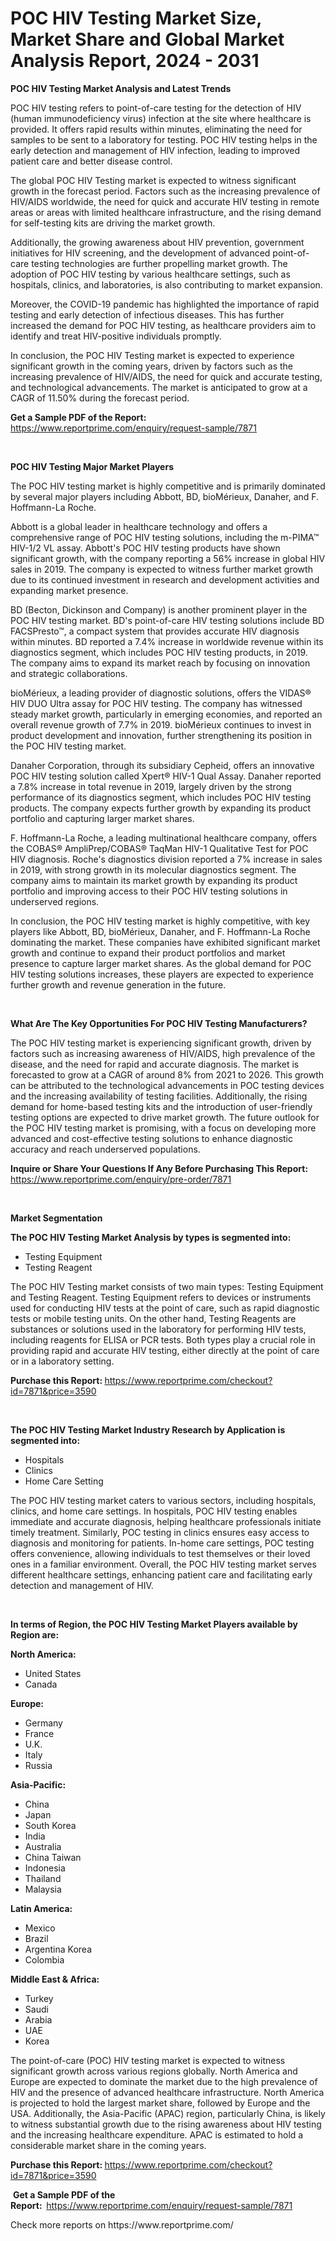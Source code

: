 <p><h1>POC HIV Testing Market Size, Market Share and Global Market Analysis Report, 2024 - 2031</h1></p><p><strong>POC HIV Testing Market Analysis and Latest Trends</strong></p>
<p><p>POC HIV testing refers to point-of-care testing for the detection of HIV (human immunodeficiency virus) infection at the site where healthcare is provided. It offers rapid results within minutes, eliminating the need for samples to be sent to a laboratory for testing. POC HIV testing helps in the early detection and management of HIV infection, leading to improved patient care and better disease control.</p><p>The global POC HIV Testing market is expected to witness significant growth in the forecast period. Factors such as the increasing prevalence of HIV/AIDS worldwide, the need for quick and accurate HIV testing in remote areas or areas with limited healthcare infrastructure, and the rising demand for self-testing kits are driving the market growth.</p><p>Additionally, the growing awareness about HIV prevention, government initiatives for HIV screening, and the development of advanced point-of-care testing technologies are further propelling market growth. The adoption of POC HIV testing by various healthcare settings, such as hospitals, clinics, and laboratories, is also contributing to market expansion.</p><p>Moreover, the COVID-19 pandemic has highlighted the importance of rapid testing and early detection of infectious diseases. This has further increased the demand for POC HIV testing, as healthcare providers aim to identify and treat HIV-positive individuals promptly.</p><p>In conclusion, the POC HIV Testing market is expected to experience significant growth in the coming years, driven by factors such as the increasing prevalence of HIV/AIDS, the need for quick and accurate testing, and technological advancements. The market is anticipated to grow at a CAGR of 11.50% during the forecast period.</p></p>
<p><strong>Get a Sample PDF of the Report:&nbsp;</strong> <a href="https://www.reportprime.com/enquiry/request-sample/7871">https://www.reportprime.com/enquiry/request-sample/7871</a></p>
<p>&nbsp;</p>
<p><strong>POC HIV Testing Major Market Players</strong></p>
<p><p>The POC HIV testing market is highly competitive and is primarily dominated by several major players including Abbott, BD, bioMérieux, Danaher, and F. Hoffmann-La Roche.</p><p>Abbott is a global leader in healthcare technology and offers a comprehensive range of POC HIV testing solutions, including the m-PIMA™ HIV-1/2 VL assay. Abbott's POC HIV testing products have shown significant growth, with the company reporting a 56% increase in global HIV sales in 2019. The company is expected to witness further market growth due to its continued investment in research and development activities and expanding market presence.</p><p>BD (Becton, Dickinson and Company) is another prominent player in the POC HIV testing market. BD's point-of-care HIV testing solutions include BD FACSPresto™, a compact system that provides accurate HIV diagnosis within minutes. BD reported a 7.4% increase in worldwide revenue within its diagnostics segment, which includes POC HIV testing products, in 2019. The company aims to expand its market reach by focusing on innovation and strategic collaborations.</p><p>bioMérieux, a leading provider of diagnostic solutions, offers the VIDAS® HIV DUO Ultra assay for POC HIV testing. The company has witnessed steady market growth, particularly in emerging economies, and reported an overall revenue growth of 7.7% in 2019. bioMérieux continues to invest in product development and innovation, further strengthening its position in the POC HIV testing market.</p><p>Danaher Corporation, through its subsidiary Cepheid, offers an innovative POC HIV testing solution called Xpert® HIV-1 Qual Assay. Danaher reported a 7.8% increase in total revenue in 2019, largely driven by the strong performance of its diagnostics segment, which includes POC HIV testing products. The company expects further growth by expanding its product portfolio and capturing larger market shares.</p><p>F. Hoffmann-La Roche, a leading multinational healthcare company, offers the COBAS® AmpliPrep/COBAS® TaqMan HIV-1 Qualitative Test for POC HIV diagnosis. Roche's diagnostics division reported a 7% increase in sales in 2019, with strong growth in its molecular diagnostics segment. The company aims to maintain its market growth by expanding its product portfolio and improving access to their POC HIV testing solutions in underserved regions.</p><p>In conclusion, the POC HIV testing market is highly competitive, with key players like Abbott, BD, bioMérieux, Danaher, and F. Hoffmann-La Roche dominating the market. These companies have exhibited significant market growth and continue to expand their product portfolios and market presence to capture larger market shares. As the global demand for POC HIV testing solutions increases, these players are expected to experience further growth and revenue generation in the future.</p></p>
<p>&nbsp;</p>
<p><strong>What Are The Key Opportunities For POC HIV Testing Manufacturers?</strong></p>
<p><p>The POC HIV testing market is experiencing significant growth, driven by factors such as increasing awareness of HIV/AIDS, high prevalence of the disease, and the need for rapid and accurate diagnosis. The market is forecasted to grow at a CAGR of around 8% from 2021 to 2026. This growth can be attributed to the technological advancements in POC testing devices and the increasing availability of testing facilities. Additionally, the rising demand for home-based testing kits and the introduction of user-friendly testing options are expected to drive market growth. The future outlook for the POC HIV testing market is promising, with a focus on developing more advanced and cost-effective testing solutions to enhance diagnostic accuracy and reach underserved populations.</p></p>
<p><strong>Inquire or Share Your Questions If Any Before Purchasing This Report:</strong> <a href="https://www.reportprime.com/enquiry/pre-order/7871">https://www.reportprime.com/enquiry/pre-order/7871</a></p>
<p>&nbsp;</p>
<p><strong>Market Segmentation</strong></p>
<p><strong>The POC HIV Testing Market Analysis by types is segmented into:</strong></p>
<p><ul><li>Testing Equipment</li><li>Testing Reagent</li></ul></p>
<p><p>The POC HIV Testing market consists of two main types: Testing Equipment and Testing Reagent. Testing Equipment refers to devices or instruments used for conducting HIV tests at the point of care, such as rapid diagnostic tests or mobile testing units. On the other hand, Testing Reagents are substances or solutions used in the laboratory for performing HIV tests, including reagents for ELISA or PCR tests. Both types play a crucial role in providing rapid and accurate HIV testing, either directly at the point of care or in a laboratory setting.</p></p>
<p><strong>Purchase this Report:&nbsp;</strong><a href="https://www.reportprime.com/checkout?id=7871&price=3590">https://www.reportprime.com/checkout?id=7871&price=3590</a></p>
<p>&nbsp;</p>
<p><strong>The POC HIV Testing Market Industry Research by Application is segmented into:</strong></p>
<p><ul><li>Hospitals</li><li>Clinics</li><li>Home Care Setting</li></ul></p>
<p><p>The POC HIV testing market caters to various sectors, including hospitals, clinics, and home care settings. In hospitals, POC HIV testing enables immediate and accurate diagnosis, helping healthcare professionals initiate timely treatment. Similarly, POC testing in clinics ensures easy access to diagnosis and monitoring for patients. In-home care settings, POC testing offers convenience, allowing individuals to test themselves or their loved ones in a familiar environment. Overall, the POC HIV testing market serves different healthcare settings, enhancing patient care and facilitating early detection and management of HIV.</p></p>
<p>&nbsp;</p>
<p><strong>In terms of Region, the POC HIV Testing Market Players available by Region are:</strong></p>
<p>
    <p> <strong> North America: </strong>
        <ul>
            <li>United States</li>
            <li>Canada</li>
        </ul>
        </p> 
    <p> <strong> Europe: </strong>
        <ul>
            <li>Germany</li>
            <li>France</li>
            <li>U.K.</li>
            <li>Italy</li>
            <li>Russia</li>
        </ul>
        </p> 
    <p> <strong> Asia-Pacific: </strong>
        <ul>
            <li>China</li>
            <li>Japan</li>
            <li>South Korea</li>
            <li>India</li>
            <li>Australia</li>
            <li>China Taiwan</li>
            <li>Indonesia</li>
            <li>Thailand</li>
            <li>Malaysia</li>
        </ul>
        </p> 
    <p> <strong> Latin America: </strong>
        <ul>
            <li>Mexico</li>
            <li>Brazil</li>
            <li>Argentina Korea</li>
            <li>Colombia</li>
        </ul>
        </p> 
    <p> <strong> Middle East & Africa: </strong>
        <ul>
            <li>Turkey</li>
            <li>Saudi</li>
            <li>Arabia</li>
            <li>UAE</li>
            <li>Korea</li>
        </ul>
    </p>
    </p>
<p><p>The point-of-care (POC) HIV testing market is expected to witness significant growth across various regions globally. North America and Europe are expected to dominate the market due to the high prevalence of HIV and the presence of advanced healthcare infrastructure. North America is projected to hold the largest market share, followed by Europe and the USA. Additionally, the Asia-Pacific (APAC) region, particularly China, is likely to witness substantial growth due to the rising awareness about HIV testing and the increasing healthcare expenditure. APAC is estimated to hold a considerable market share in the coming years.</p></p>
<p><strong>Purchase this Report: </strong><a href="https://www.reportprime.com/checkout?id=7871&price=3590">https://www.reportprime.com/checkout?id=7871&price=3590</a></p>
<p>&nbsp;<strong>Get a Sample PDF of the Report:&nbsp;&nbsp;</strong><a href="https://www.reportprime.com/enquiry/request-sample/7871">https://www.reportprime.com/enquiry/request-sample/7871</a></p>
<p><strong></strong></p>
<p>Check more reports on https://www.reportprime.com/</p>